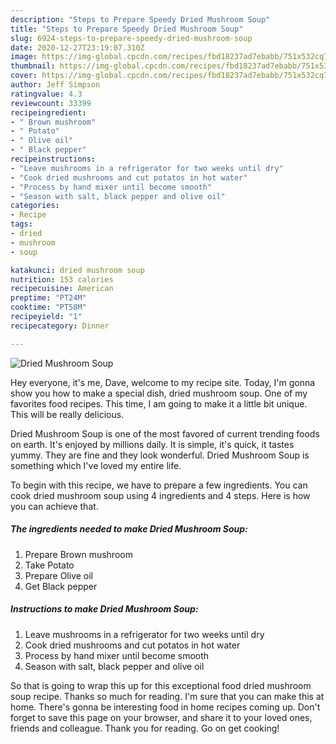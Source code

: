 ```yaml
---
description: "Steps to Prepare Speedy Dried Mushroom Soup"
title: "Steps to Prepare Speedy Dried Mushroom Soup"
slug: 6924-steps-to-prepare-speedy-dried-mushroom-soup
date: 2020-12-27T23:19:07.310Z
image: https://img-global.cpcdn.com/recipes/fbd18237ad7ebabb/751x532cq70/dried-mushroom-soup-recipe-main-photo.jpg
thumbnail: https://img-global.cpcdn.com/recipes/fbd18237ad7ebabb/751x532cq70/dried-mushroom-soup-recipe-main-photo.jpg
cover: https://img-global.cpcdn.com/recipes/fbd18237ad7ebabb/751x532cq70/dried-mushroom-soup-recipe-main-photo.jpg
author: Jeff Simpson
ratingvalue: 4.3
reviewcount: 33399
recipeingredient:
- " Brown mushroom"
- " Potato"
- " Olive oil"
- " Black pepper"
recipeinstructions:
- "Leave mushrooms in a refrigerator for two weeks until dry"
- "Cook dried mushrooms and cut potatos in hot water"
- "Process by hand mixer until become smooth"
- "Season with salt, black pepper and olive oil"
categories:
- Recipe
tags:
- dried
- mushroom
- soup

katakunci: dried mushroom soup 
nutrition: 153 calories
recipecuisine: American
preptime: "PT24M"
cooktime: "PT58M"
recipeyield: "1"
recipecategory: Dinner

---
```



![Dried Mushroom Soup](https://img-global.cpcdn.com/recipes/fbd18237ad7ebabb/751x532cq70/dried-mushroom-soup-recipe-main-photo.jpg)

Hey everyone, it's me, Dave, welcome to my recipe site. Today, I'm gonna show you how to make a special dish, dried mushroom soup. One of my favorites food recipes. This time, I am going to make it a little bit unique. This will be really delicious.



Dried Mushroom Soup is one of the most favored of current trending foods on earth. It's enjoyed by millions daily. It is simple, it's quick, it tastes yummy. They are fine and they look wonderful. Dried Mushroom Soup is something which I've loved my entire life.


To begin with this recipe, we have to prepare a few ingredients. You can cook dried mushroom soup using 4 ingredients and 4 steps. Here is how you can achieve that.

<!--inarticleads1-->

##### The ingredients needed to make Dried Mushroom Soup:

1. Prepare  Brown mushroom
1. Take  Potato
1. Prepare  Olive oil
1. Get  Black pepper




<!--inarticleads2-->

##### Instructions to make Dried Mushroom Soup:

1. Leave mushrooms in a refrigerator for two weeks until dry
1. Cook dried mushrooms and cut potatos in hot water
1. Process by hand mixer until become smooth
1. Season with salt, black pepper and olive oil




So that is going to wrap this up for this exceptional food dried mushroom soup recipe. Thanks so much for reading. I'm sure that you can make this at home. There's gonna be interesting food in home recipes coming up. Don't forget to save this page on your browser, and share it to your loved ones, friends and colleague. Thank you for reading. Go on get cooking!
